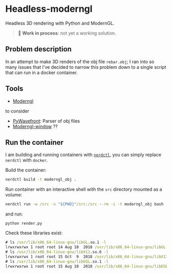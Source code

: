 # Headless-moderngl

Headless 3D rendering with Python and ModernGL.

> :grimacing: **Work in process**: not yet a working solution.

## Problem description

In an attempt to make 3D renders of the obj file `rebar.obj`; I ran into so many issues that I've decided to narrow this problem down to a single script that can run in a docker container.

## Tools

- [Moderngl](https://moderngl.readthedocs.io)

to consider
- [PyWavefront](https://github.com/pywavefront/PyWavefront): Parser of obj files
- [Moderngl-window](https://moderngl-window.readthedocs.io/en/latest/index.html#) ??

## Run the container

I am building and running containers with [`nerdctl`](https://github.com/containerd/nerdctl), you can simply replace `nerdctl` with `docker`.

Build the container:

```cmd
nerdctl build -t moderngl_obj .
```

Run container with an interactive shell with the `src` directory mounted as a volume:

```cmd
nerdctl run -w /src -v "${PWD}"/src:/src --rm -i -t moderngl_obj bash
```

and run:

```
python render.py
```

Check these libraries exist:

```cmd
# ls /usr/lib/x86_64-linux-gnu/libGL.so.1 -l
lrwxrwxrwx 1 root root 14 Aug 10  2018 /usr/lib/x86_64-linux-gnu/libGL.so.1 -> libGL.so.1.7.0
# ls /usr/lib/x86_64-linux-gnu/libX11.so.6 -l
lrwxrwxrwx 1 root root 15 Oct  9  2018 /usr/lib/x86_64-linux-gnu/libX11.so.6 -> libX11.so.6.3.0
# ls /usr/lib/x86_64-linux-gnu/libEGL.so.1 -l
lrwxrwxrwx 1 root root 15 Aug 10  2018 /usr/lib/x86_64-linux-gnu/libEGL.so.1 -> libEGL.so.1.1.0
```
